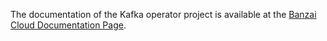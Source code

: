 The documentation of the Kafka operator project is available at the [Banzai Cloud Documentation Page](https://banzaicloud.com/docs/supertubes/kafka-operator/topics).
